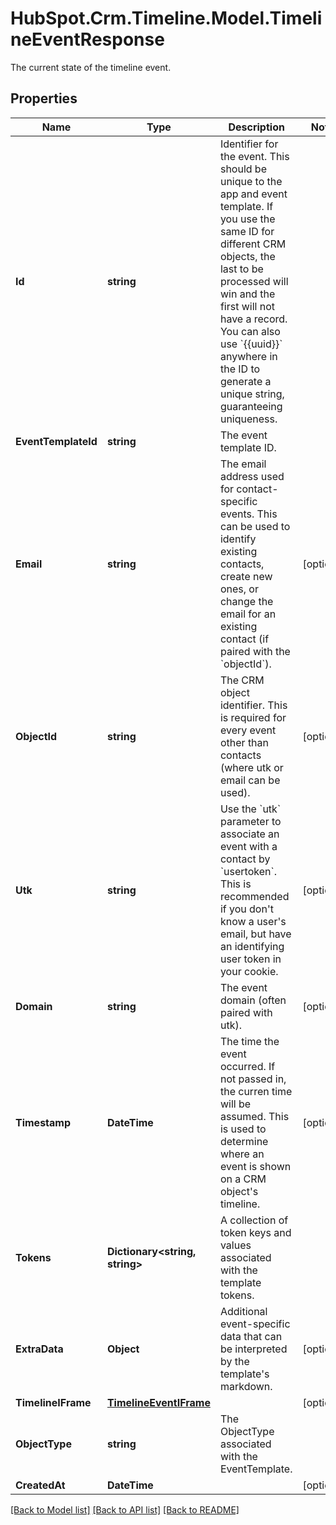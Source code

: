 # HubSpot.Crm.Timeline.Model.TimelineEventResponse
The current state of the timeline event.

## Properties

Name | Type | Description | Notes
------------ | ------------- | ------------- | -------------
**Id** | **string** | Identifier for the event. This should be unique to the app and event template. If you use the same ID for different CRM objects, the last to be processed will win and the first will not have a record. You can also use &#x60;{{uuid}}&#x60; anywhere in the ID to generate a unique string, guaranteeing uniqueness. | 
**EventTemplateId** | **string** | The event template ID. | 
**Email** | **string** | The email address used for contact-specific events. This can be used to identify existing contacts, create new ones, or change the email for an existing contact (if paired with the &#x60;objectId&#x60;). | [optional] 
**ObjectId** | **string** | The CRM object identifier. This is required for every event other than contacts (where utk or email can be used). | [optional] 
**Utk** | **string** | Use the &#x60;utk&#x60; parameter to associate an event with a contact by &#x60;usertoken&#x60;. This is recommended if you don&#39;t know a user&#39;s email, but have an identifying user token in your cookie. | [optional] 
**Domain** | **string** | The event domain (often paired with utk). | [optional] 
**Timestamp** | **DateTime** | The time the event occurred. If not passed in, the curren time will be assumed. This is used to determine where an event is shown on a CRM object&#39;s timeline. | [optional] 
**Tokens** | **Dictionary&lt;string, string&gt;** | A collection of token keys and values associated with the template tokens. | 
**ExtraData** | **Object** | Additional event-specific data that can be interpreted by the template&#39;s markdown. | [optional] 
**TimelineIFrame** | [**TimelineEventIFrame**](TimelineEventIFrame.md) |  | [optional] 
**ObjectType** | **string** | The ObjectType associated with the EventTemplate. | 
**CreatedAt** | **DateTime** |  | [optional] 

[[Back to Model list]](../README.md#documentation-for-models) [[Back to API list]](../README.md#documentation-for-api-endpoints) [[Back to README]](../README.md)

